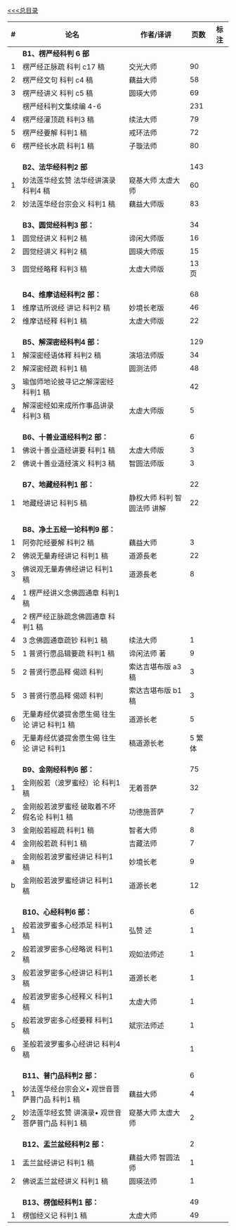 [<<<总目录](./index.md)


|#|论名| 作者/译讲|页数|标注|
|-|-----------------------|---|--|--|
|| **B1、楞严经科判 6 部** |
|1|楞严经正脉疏 科判 c17 稿| 交光大师|90|
|2|楞严经文句 科判 c4 稿| 藕益大师|58|
|3|楞严经讲义 科判 c5 稿| 圆瑛大师|69|
||楞严经科判文集续编 4-6 ||231|
|4|楞严经灌顶疏 科判3 稿| 续法大师|79|
|5|楞严经要解 科判1 稿 |戒环法师|72|
|6|楞严经长水疏 科判1 稿| 子璇法师|80|
||
||
||
||**B2、法华经科判2 部**||143|
|1|妙法莲华经玄赞 法华经讲演录 科判4 稿| 窥基大师 太虚大师|60|
|2|妙法莲华经台宗会义 科判1 稿 |藕益大师版|83|
||
||
||
||**B3、圆觉经科判3 部：**||34|
|1|圆觉经讲义 科判2 稿 |谛闲大师版|16|
|2|圆觉经讲义 科判2 稿 |圆瑛大师版|15|
|3|圆觉经略释 科判3 稿 |太虚大师版|13 页|
||
||
||
||**B4、维摩诘经科判2 部：**||68|
|1|维摩诘所说经 讲记 科判2 稿 |妙境长老版|46|
|2|维摩诘经释 科判1 稿 |太虚大师版|22|
||
||
||
||**B5、解深密经科判4 部：**||129|
|1|解深密经语体释 科判2 稿| 演培法师版|34|
|2|解深密经疏 科判1 稿| 圆测法师|48|
|3|瑜伽师地论披寻记之解深密经 科判1 稿||42|
|4|解深密经如来成所作事品讲录 科判3 稿| 太虚大师版|5|
||
||
||
||**B6、十善业道经科判2 部：**||6|
|1|佛说十善业道经讲要 科判1 稿| 太虚大师版|3|
|2|佛说十善业道经演义 科判3 稿| 智圆法师版|3|
||
||
||
||**B7、地藏经科判1 部：**||22|
|1|地藏经讲记 科判5 稿| 静权大师 科判 智圆法师 讲解|22|
||
||
||
||**B8、净土五经一论科判9 部：**|
|1|阿弥陀经要解 科判2 稿 |藕益大师|3|
|2|佛说无量寿经讲记 科判1 稿| 道源長老|22|
|3|佛说观无量寿佛经讲记 科判1 稿| 道源長老|8|
|4|1 楞严经讲义念佛圆通章 科判1 稿|
|4|2 楞严经正脉疏念佛圆通章 科判1 稿|
|4|3 念佛圆通章疏钞 科判1 稿| 续法大师|1|
|5|1 普贤行愿品辑要疏 科判1 稿| 谛闲法师 著|9|
|5|2 普贤行愿品释 偈颂 科判 |索达吉堪布版 a3 稿|3|
|5|3 普贤行愿品释 偈颂 科判 |索达吉堪布版 b1 稿|3|
|6|无量寿经优婆提舍愿生偈 往生论 讲记 科判1 稿| 道源长老|5|
|6|无量寿经优婆提舍愿生偈 往生论 讲记 科判1| 稿道源长老|5 繁体|
||
||
||
||**B9、金刚经科判6 部：**||75|
|1| 金刚般若（波罗蜜经）论 科判1 稿| 无着菩萨|32|
|2| 金刚般若波罗蜜经 破取着不坏假名论 科判1 稿| 功德施菩萨|7|
|3| 金剛般若經疏 科判1 稿| 智者大师|8|
|4| 金刚般若疏 科判1 稿 |吉藏法师|7|
|a| 金刚般若波罗蜜经讲记 科判1 稿| 妙境长老|9|
|b| 金刚般若波罗蜜经讲记 科判1 稿| 道源长老|12|
||
||
||
||**B10、心经科判6 部：**||6|
|1| 般若波罗蜜多心经添足 科判1 稿| 弘赞 述|1|
|2| 般若波罗密多心经略说 科判1 稿| 观如法师述|1|
|3| 般若波罗密多心经讲记 科判1 稿| 道源长老|1|
|4| 般若波罗密多心经释义 科判1 稿| 太虚大师|1|
|5| 般若波罗密多心经要释 科判1 稿| 斌宗法师述|1|
|6| 圣般若波罗蜜多心经讲记 科判4 稿||1|
||
||
||
||**B11、普门品科判2 部：**||6|
|1 |妙法莲华经台宗会义• 观世音菩萨普门品 科判1 稿 |藕益大师|4|
|2 |妙法莲华经玄赞 讲演录• 观世音菩萨普门品 科判1 稿| 窥基大师 太虚大师|2|
||
||
||
||**B12、盂兰盆经科判2 部：**||2|
|1 |盂兰盆经讲记 科判1 稿 |藕益大师 智圆法师|1|
|2 |佛说盂兰盆经讲义 科判1 稿| 圆瑛法师|1|
||
||
||
||**B13、楞伽经科判1 部：**||49|
|1|楞伽经义记 科判1 稿 |太虚大师|49|

